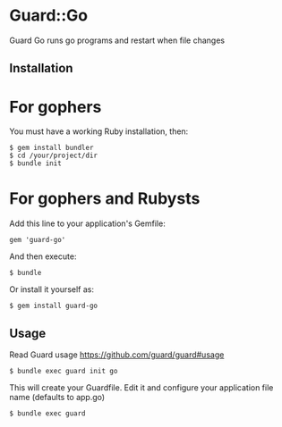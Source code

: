 # Guard::Go

Guard Go runs go programs and restart when file changes

## Installation

# For gophers

You must have a working Ruby installation, then:

    $ gem install bundler
    $ cd /your/project/dir 
    $ bundle init

# For gophers and Rubysts

Add this line to your application's Gemfile:

    gem 'guard-go'

And then execute:

    $ bundle

Or install it yourself as:

    $ gem install guard-go

## Usage

Read Guard usage https://github.com/guard/guard#usage

    $ bundle exec guard init go

This will create your Guardfile. Edit it and configure your application file name (defaults to app.go)

    $ bundle exec guard
